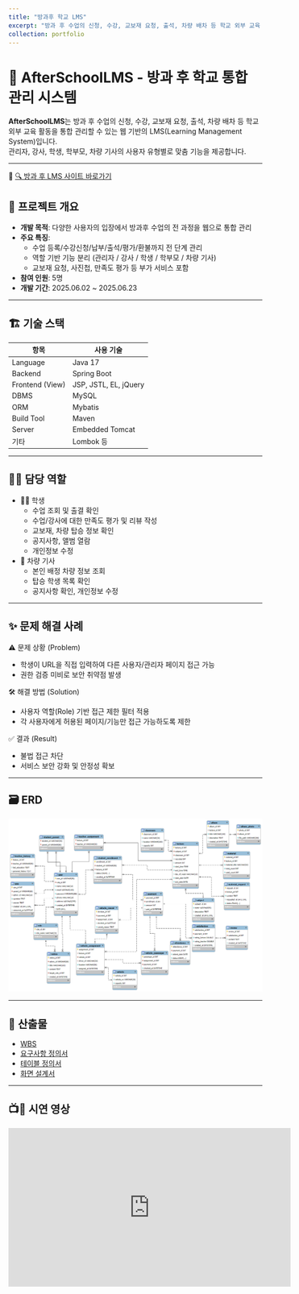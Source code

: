 ```yaml
---
title: "방과후 학교 LMS"
excerpt: "방과 후 수업의 신청, 수강, 교보재 요청, 출석, 차량 배차 등 학교 외부 교육 활동을 통합 관리할 수 있는 웹 기반의 LMS(Learning Management System)입니다.<br/><br/><img src='/images/school.png' style='width: 500px; heigth: 300px;'>"
collection: portfolio
---
```


# 🏫 AfterSchoolLMS - 방과 후 학교 통합 관리 시스템

**AfterSchoolLMS**는 방과 후 수업의 신청, 수강, 교보재 요청, 출석, 차량 배차 등 학교 외부 교육 활동을 통합 관리할 수 있는 웹 기반의 LMS(Learning Management System)입니다.  
관리자, 강사, 학생, 학부모, 차량 기사의 사용자 유형별로 맞춤 기능을 제공합니다.

---

🔗 [🔍 방과 후 LMS 사이트 바로가기](http://3.36.133.135/)

## 🧩 프로젝트 개요

- **개발 목적**: 다양한 사용자의 입장에서 방과후 수업의 전 과정을 웹으로 통합 관리
- **주요 특징**:
  - 수업 등록/수강신청/납부/출석/평가/환불까지 전 단계 관리
  - 역할 기반 기능 분리 (관리자 / 강사 / 학생 / 학부모 / 차량 기사)
  - 교보재 요청, 사진첩, 만족도 평가 등 부가 서비스 포함
- **참여 인원**: 5명
- **개발 기간**: 2025.06.02 ~ 2025.06.23

---

## 🏗️ 기술 스택

| 항목 | 사용 기술 |
|------|-----------|
| Language | Java 17 |
| Backend | Spring Boot |
| Frontend (View) | JSP, JSTL, EL, jQuery |
| DBMS | MySQL |
| ORM | Mybatis |
| Build Tool | Maven |
| Server | Embedded Tomcat |
| 기타 | Lombok 등 |

---

## 🧑‍💼 담당 역할  
- 🧑‍🎓 학생
	- 수업 조회 및 출결 확인
	- 수업/강사에 대한 만족도 평가 및 리뷰 작성
	- 교보재, 차량 탑승 정보 확인
	- 공지사항, 앨범 열람
	- 개인정보 수정
- 🚐 차량 기사  
	- 본인 배정 차량 정보 조회
	- 탑승 학생 목록 확인
	- 공지사항 확인, 개인정보 수정

---

## ✨ 문제 해결 사례

⚠️ 문제 상황 (Problem)
 - 학생이 URL을 직접 입력하여 다른 사용자/관리자 페이지 접근 가능
 - 권한 검증 미비로 보안 취약점 발생

🛠️ 해결 방법 (Solution)
 - 사용자 역할(Role) 기반 접근 제한 필터 적용
 - 각 사용자에게 허용된 페이지/기능만 접근 가능하도록 제한

✅ 결과 (Result)
 - 불법 접근 차단
 - 서비스 보안 강화 및 안정성 확보

---

## 🗃️ ERD

<img src='/images/ERD.png'>

---

## 🧾 산출물

- [WBS](/files/WBS.xlsx)
- [요구사항 정의서](/files/요구사항정의서_A팀.xlsx)
- [테이블 정의서](/files/테이블정의서_A팀.xlsx)
- [화면 설계서](/files/화면설계서.pdf)

---

## 📺🎥 시연 영상

<iframe width="560" height="315" src="https://www.youtube.com/embed/cwyD8-odHxQ" 
title="YouTube video player" frameborder="0" 
allow="accelerometer; autoplay; clipboard-write; encrypted-media; gyroscope; picture-in-picture" 
allowfullscreen></iframe>


